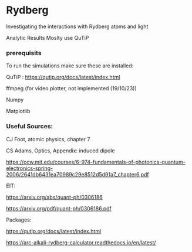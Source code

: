 # Rydberg
Investigating the interactions with Rydberg atoms and light<br>

Analytic Results Moslty use QuTiP<br>

### prerequisits
To run the simulations make sure these are installed:

QuTiP : https://qutip.org/docs/latest/index.html

ffmpeg (for video plotter, not implemented (19/10/23))

Numpy

Matplotlib


### Useful Sources:
CJ Foot, atomic physics, chapter 7

CS Adams, Optics, Appendix: induced dipole
	
https://ocw.mit.edu/courses/6-974-fundamentals-of-photonics-quantum-electronics-spring-2006/2641db6431ea70989c29e8512d5d91a7_chapter6.pdf

EIT:

https://arxiv.org/abs/quant-ph/0306186

https://arxiv.org/pdf/quant-ph/0306186.pdf

Packages:

https://qutip.org/docs/latest/index.html

https://arc-alkali-rydberg-calculator.readthedocs.io/en/latest/